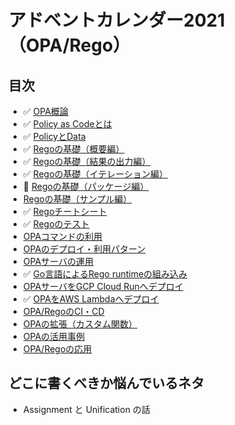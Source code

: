 # アドベントカレンダー2021（OPA/Rego）

## 目次

- ✅ [OPA概論](../articles/69553e82b34c20.md)
- ✅ [Policy as Codeとは](../articles/94e456baf9ffec.md)
- ✅ [PolicyとData](../articles/752b9234af7cc8.md)
- ✅ [Regoの基礎（概要編）](../articles/5b1cd56b4b3f4f.md)
- ✅ [Regoの基礎（結果の出力編）](../articles/c24085137ca798.md)
- ✅ [Regoの基礎（イテレーション編）](../articles/b0d3c7f7377609.md)
- 📝 [Regoの基礎（パッケージ編）](../articles/2fccdcd07b874e.md)
- [Regoの基礎（サンプル編）](../articles/a8ce41c66a2fcc.md)
- ✅ [Regoチートシート](../articles/07525213a6c3ff.md)
- ✅ [Regoのテスト](../articles/85c9992f601068.md)
- [OPAコマンドの利用](../articles/f00d3ca12e4102.md)
- [OPAのデプロイ・利用パターン](../articles/0b401a4be783e8.md)
- [OPAサーバの運用](../articles/e9d202332a64c9.md)
- ✅ [Go言語によるRego runtimeの組み込み](../articles/ca51a5e5da72f4.md)
- [OPAサーバをGCP Cloud Runへデプロイ](../articles/f305204605a7cf.md)
- ✅ [OPAをAWS Lambdaへデプロイ](../articles/759d47f17ebd2e.md)
- [OPA/RegoのCI・CD](../articles/e7d158c6375ec3.md)
- [OPAの拡張（カスタム関数）](articles/647dcd83039503.md)
- [OPAの活用事例](../articles/a94734799f21ef.md)
- [OPA/Regoの応用](../articles/1755527e782183.md)

## どこに書くべきか悩んでいるネタ

- Assignment と Unification の話
